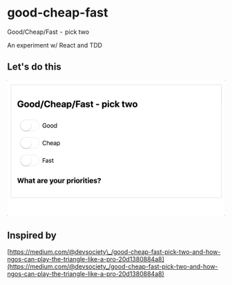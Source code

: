 # good-cheap-fast

Good/Cheap/Fast  -  pick two

An experiment w/ React and TDD

## Let's do this

![capture](./capture.gif 'capture')

## Inspired by

[https://medium.com/@devsociety\_/good-cheap-fast-pick-two-and-how-ngos-can-play-the-triangle-like-a-pro-20d1380884a8](https://medium.com/@devsociety_/good-cheap-fast-pick-two-and-how-ngos-can-play-the-triangle-like-a-pro-20d1380884a8)
